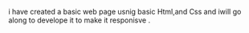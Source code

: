 i have created a basic web page usnig basic Html,and Css and iwill go along to develope it to make it responisve .
